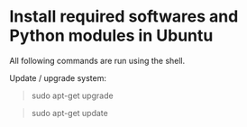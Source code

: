 # Install required softwares and Python modules in Ubuntu

All following commands are run using the shell.
 
Update / upgrade system:
>    sudo apt-get upgrade

>    sudo apt-get update





